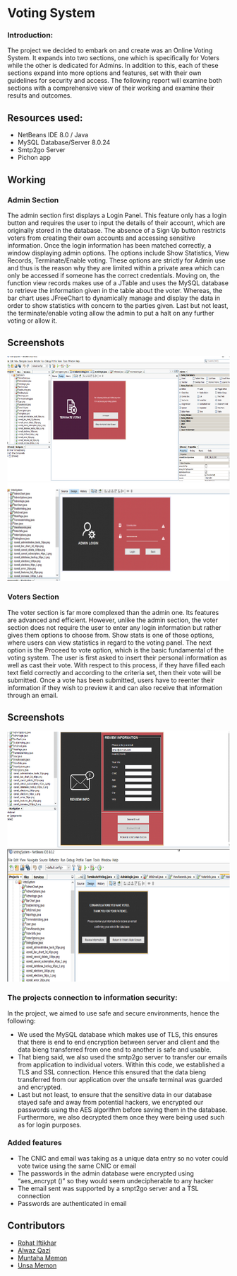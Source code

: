 # Voting System


### Introduction:
The project we decided to embark on and create was an Online Voting System. It expands into two sections, one which is specifically for Voters while the other is dedicated for Admins. In addition to this, each of these sections expand into more options and features, set with their own guidelines for security and access. The following report will examine both sections with a comprehensive view of their working and examine their results and outcomes. 



## Resources used:


 * NetBeans IDE 8.0 / Java 
* MySQL Database/Server 8.0.24
* Smtp2go Server 
* Pichon app


  


## Working

### Admin Section
The admin section first displays a Login Panel. This feature only has a login button and requires the user to input the details of their account, which are originally stored in the database. The absence of a Sign Up button restricts voters from creating their own accounts and accessing sensitive information. Once the login information has been matched correctly, a window displaying admin options. The options include Show Statistics, View Records, Terminate/Enable voting. These options are strictly for Admin use and thus is the reason why they are limited within a private area which can only be accessed if someone has the correct credentials. Moving on, the function view records makes use of a JTable and uses the MySQL database to retrieve the information given in the table about the voter. Whereas, the bar chart uses JFreeChart to dynamically manage and display the data in order to show statistics with concern to the parties given. Last but not least, the terminate/enable voting allow the admin to put a halt on any further voting or allow it. 


## Screenshots

![](./images/adminlogin.png)
![](./images/adminlogin2.png)


### Voters Section
The voter section is far more complexed than the admin one. Its features are advanced and efficient. However, unlike the admin section, the voter section does not require the user to enter any login information but rather gives them options to choose from. Show stats is one of those options, where users can view statistics in regard to the voting panel. The next option is the Proceed to vote option, which is the basic fundamental of the voting system. The user is first asked to insert their personal information as well as cast their vote. With respect to this process, if they have filled each text field correctly and according to the criteria set, then their vote will be submitted. Once a vote has been submitted, users have to reenter their information if they wish to preview it and can also receive that information through an email. 

## Screenshots

![](./images/reviewinfo.png)
![](./images/thankou.png)

### The projects connection to information security:
In the project, we aimed to use safe and secure environments, hence the following:
*	We used the MySQL database which makes use of TLS, this ensures that there is end to end encryption between server and client and the data bieng transferred from one end to another is safe and usable. 
*	That bieng said, we also used the smtp2go server to transfer our emails from application to individual voters. Within this code, we established a TLS and SSL connection. Hence this ensured that the data bieng transferred from our application over the unsafe terminal was guarded and encrypted. 
*	Last but not least, to ensure that the sensitive data in our database stayed safe and away from potential hackers, we encrypted our passwords using the AES algorithm before saving them in the database. Furthermore, we also decrypted them once they were being used such as for login purposes. 

### Added features
*	The CNIC and email was taking as a unique data entry so no voter could vote twice using the same CNIC or email
*	The passwords in the admin database were encrypted using “aes_encrypt ()” so they would seem undecipherable to any hacker 
*	The email sent was supported by a smpt2go server and a TSL connection
*	Passwords are authenticated in email



  ## Contributors

- [Rohat Iftikhar](https://github.com/Alwaz)
- [Alwaz Qazi](https://github.com/hrhm47)
- [Muntaha Memon](https://github.com/Marwa-Khan)
- [Unsa Memon](https://github.com/mudasser-2772)


